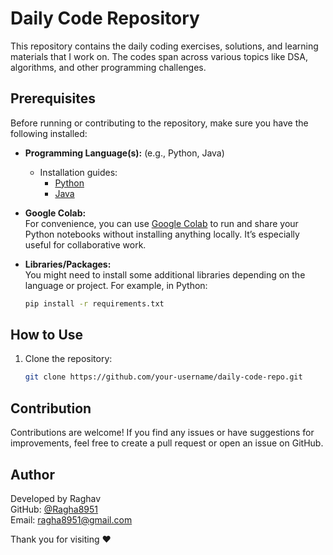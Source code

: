 # Daily Code Repository

This repository contains the daily coding exercises, solutions, and learning materials that I work on. The codes span across various topics like DSA, algorithms, and other programming challenges.

## Prerequisites

Before running or contributing to the repository, make sure you have the following installed:

- **Programming Language(s):** (e.g., Python, Java)
  - Installation guides:
    - [Python](https://www.python.org/downloads/)
    - [Java](https://www.oracle.com/java/technologies/javase-jdk11-downloads.html)

- **Google Colab:**  
  For convenience, you can use [Google Colab](https://colab.research.google.com/) to run and share your Python notebooks without installing anything locally. It’s especially useful for collaborative work.

- **Libraries/Packages:**  
  You might need to install some additional libraries depending on the language or project. For example, in Python:
    ```bash
    pip install -r requirements.txt
    ```

## How to Use

1. Clone the repository:
   ```bash
   git clone https://github.com/your-username/daily-code-repo.git
## Contribution

Contributions are welcome! If you find any issues or have suggestions for improvements, feel free to create a pull request or open an issue on GitHub.

## Author

Developed by Raghav\
GitHub: [@Ragha8951](https://github.com/Ragha8951)\
Email: [ragha8951@gmail.com](mailto\:ragha8951@gmail.com)

Thank you for visiting ❤️

